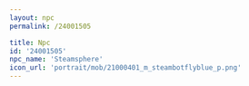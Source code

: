 ```yaml
---
layout: npc
permalink: /24001505

title: Npc
id: '24001505'
npc_name: 'Steamsphere'
icon_url: 'portrait/mob/21000401_m_steambotflyblue_p.png'
---
```

